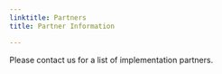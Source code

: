```yaml
---
linktitle: Partners
title: Partner Information

---
```


Please contact us for a list of implementation partners.
